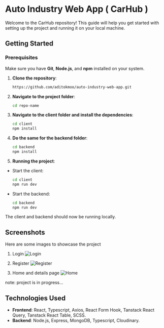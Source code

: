 # Auto Industry Web App ( CarHub )

Welcome to the CarHub repository! This guide will help you get started with setting up the project and running it on your local machine.

## Getting Started

### Prerequisites

Make sure you have **Git**, **Node.js**, and **npm** installed on your system.

1. **Clone the repository**:

   ```bash
   https://github.com/aditokmoo/auto-industry-web-app.git

2. **Navigate to the project folder**:
   
   ```bash
   cd repo-name

3. **Navigate to the client folder and install the dependencies**:

   ```bash
   cd client
   npm install

4. **Do the same for the backend folder**:

   ```bash
   cd backend
   npm install

5. **Running the project**:
- Start the client:
   ```bash
   cd client
   npm run dev

- Start the backend:
   ```bash
   cd backend
   npm run dev

The client and backend should now be running locally.

## Screenshots
Here are some images to showcase the project

1. Login
![Login](public/images/Login.png)

2. Register
![Register](public/images/auth.png)

3. Home and details page
![Home](public/images/app.png)

note: project is in progress...

## Technologies Used

- **Frontend**: React, Typescript, Axios, React Form Hook, Tanstack React Query, Tanstack React Table, SCSS.
- **Backend**: Node.js, Express, MongoDB, Typescript, Cloudinary.

